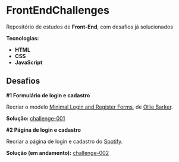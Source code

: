 # FrontEndChallenges

Repositório de estudos de **Front-End**, com desafios já solucionados

**Tecnologias:**

* **HTML**
* **CSS**
* **JavaScript**

## Desafios

**#1 Formulário de login e cadastro**

Recriar o modelo [Minimal Login and Register Forms](https://dribbble.com/shots/1958400-Minimal-Login-and-Register-Forms/attachments/340070), de [Ollie Barker](https://dribbble.com/OllieBrkr).

**Solução:** [challenge-001](https://github.com/JesseLopesTI/FrontEndChallenges/tree/master/challenge-001)

**#2 Página de login e cadastro**

Recriar a página de login e cadastro do [Spotify](https://www.spotify.com/).

**Solução (em andamento):** [challenge-002](https://github.com/JesseLopesTI/FrontEndChallenges/tree/master/challenge-002)
